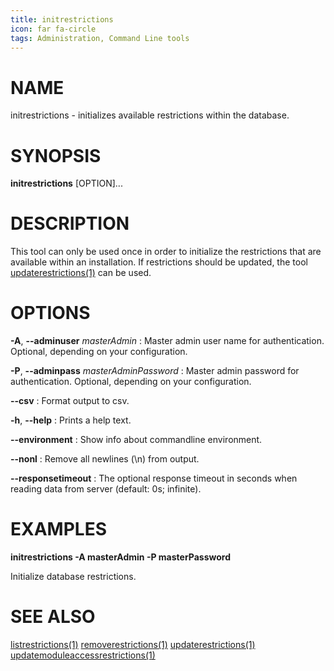 ```yaml
---
title: initrestrictions
icon: far fa-circle
tags: Administration, Command Line tools
---
```


# NAME

initrestrictions - initializes available restrictions within the database.

# SYNOPSIS

**initrestrictions** [OPTION]...

# DESCRIPTION

This tool can only be used once in order to initialize the restrictions that are
available within an installation. If restrictions should be updated, the tool
[updaterestrictions(1)](updaterestrictions) can be used.

# OPTIONS

**-A**, **--adminuser** *masterAdmin*
: Master admin user name for authentication. Optional, depending on your configuration.

**-P**, **--adminpass** *masterAdminPassword*
: Master admin password for authentication. Optional, depending on your configuration.

**--csv**
: Format output to csv.

**-h**, **--help**
: Prints a help text.

**--environment**
: Show info about commandline environment.

**--nonl**
: Remove all newlines (\\n) from output.

**--responsetimeout**
: The optional response timeout in seconds when reading data from server (default: 0s; infinite).

# EXAMPLES

**initrestrictions -A masterAdmin -P masterPassword**

Initialize database restrictions.

# SEE ALSO

[listrestrictions(1)](listrestrictions) [removerestrictions(1)](removerestrictions) [updaterestrictions(1)](updaterestrictions) [updatemoduleaccessrestrictions(1)](updatemoduleaccessrestrictions)
